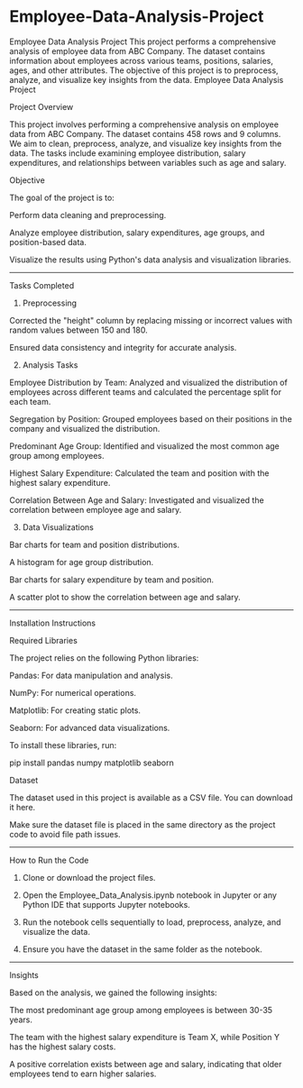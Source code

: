 # Employee-Data-Analysis-Project
Employee Data Analysis Project  This project performs a comprehensive analysis of employee data from ABC Company. The dataset contains information about employees across various teams, positions, salaries, ages, and other attributes. The objective of this project is to preprocess, analyze, and visualize key insights from the data.
Employee Data Analysis Project

Project Overview

This project involves performing a comprehensive analysis on employee data from ABC Company. The dataset contains 458 rows and 9 columns. We aim to clean, preprocess, analyze, and visualize key insights from the data. The tasks include examining employee distribution, salary expenditures, and relationships between variables such as age and salary.

Objective

The goal of the project is to:

Perform data cleaning and preprocessing.

Analyze employee distribution, salary expenditures, age groups, and position-based data.

Visualize the results using Python's data analysis and visualization libraries.



---

Tasks Completed

1. Preprocessing

Corrected the "height" column by replacing missing or incorrect values with random values between 150 and 180.

Ensured data consistency and integrity for accurate analysis.


2. Analysis Tasks

Employee Distribution by Team: Analyzed and visualized the distribution of employees across different teams and calculated the percentage split for each team.

Segregation by Position: Grouped employees based on their positions in the company and visualized the distribution.

Predominant Age Group: Identified and visualized the most common age group among employees.

Highest Salary Expenditure: Calculated the team and position with the highest salary expenditure.

Correlation Between Age and Salary: Investigated and visualized the correlation between employee age and salary.


3. Data Visualizations

Bar charts for team and position distributions.

A histogram for age group distribution.

Bar charts for salary expenditure by team and position.

A scatter plot to show the correlation between age and salary.



---

Installation Instructions

Required Libraries

The project relies on the following Python libraries:

Pandas: For data manipulation and analysis.

NumPy: For numerical operations.

Matplotlib: For creating static plots.

Seaborn: For advanced data visualizations.


To install these libraries, run:

pip install pandas numpy matplotlib seaborn

Dataset

The dataset used in this project is available as a CSV file. You can download it here.

Make sure the dataset file is placed in the same directory as the project code to avoid file path issues.


---

How to Run the Code

1. Clone or download the project files.


2. Open the Employee_Data_Analysis.ipynb notebook in Jupyter or any Python IDE that supports Jupyter notebooks.


3. Run the notebook cells sequentially to load, preprocess, analyze, and visualize the data.


4. Ensure you have the dataset in the same folder as the notebook.




---

Insights

Based on the analysis, we gained the following insights:

The most predominant age group among employees is between 30-35 years.

The team with the highest salary expenditure is Team X, while Position Y has the highest salary costs.

A positive correlation exists between age and salary, indicating that older employees tend to earn higher salaries.


